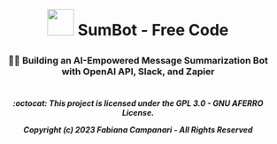  <br> 

# <p align="center"> <img src="https://github.githubassets.com/images/icons/emoji/bowtie.png" width="48"> SumBot - Free Code

### <p align="center"> 💪🏽 Building an AI-Empowered Message Summarization Bot with OpenAI API, Slack, and Zapier

#

##### <p align="center"> :octocat: This project is licensed under the GPL 3.0 - GNU AFERRO License.<p align="center"> Copyright (c) 2023 Fabiana Campanari - All Rights Reserved </p>





















#
